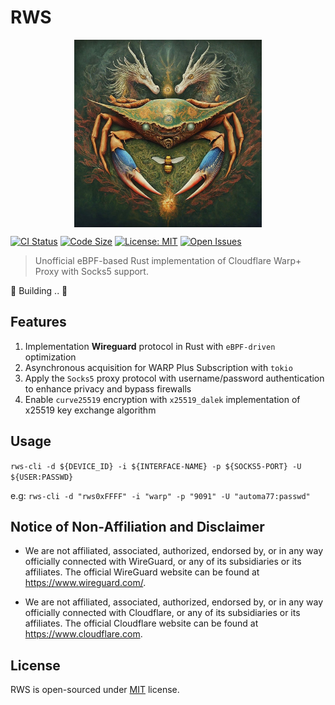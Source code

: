 # RWS

<p align="center" width="100%">
<img src="assets/logo.png" alt="RWS-CLI" style="width: 50%; min-width: 300px; display: block; margin: auto;">
</p>

[![CI Status](https://github.com/AUTOM77/RWS/workflows/ci/badge.svg)](https://github.com/AUTOM77/RWS/actions?query=workflow:ci)
[![Code Size](https://img.shields.io/github/languages/code-size/AUTOM77/RWS)](.)
[![License: MIT](https://img.shields.io/badge/License-MIT-blue.svg)](./LICENSE)
[![Open Issues](https://img.shields.io/github/issues/AUTOM77/RWS)](https://github.com/AUTOM77/RWS/issues)

> Unofficial eBPF-based Rust implementation of Cloudflare Warp+ Proxy with Socks5 support.

🚧 Building .. 🚧

## Features

1. Implementation **Wireguard** protocol in Rust with `eBPF-driven` optimization
2. Asynchronous acquisition for WARP Plus Subscription with `tokio`
3. Apply the `Socks5` proxy protocol with username/password authentication to enhance privacy and bypass firewalls
4. Enable `curve25519` encryption with `x25519_dalek` implementation of x25519 key exchange algorithm

## Usage

`rws-cli -d ${DEVICE_ID} -i ${INTERFACE-NAME} -p ${SOCKS5-PORT} -U ${USER:PASSWD}`

e.g:
`rws-cli -d "rws0xFFFF" -i "warp" -p "9091" -U "automa77:passwd" `

## Notice of Non-Affiliation and Disclaimer

- We are not affiliated, associated, authorized, endorsed by, or in any way officially connected with WireGuard, or any of its subsidiaries or its affiliates. The official WireGuard website can be found at <https://www.wireguard.com/>.

- We are not affiliated, associated, authorized, endorsed by, or in any way officially connected with Cloudflare, or any of its subsidiaries or its affiliates. The official Cloudflare website can be found at <https://www.cloudflare.com>.

## License

RWS is open-sourced under [MIT](./LICENSE) license.